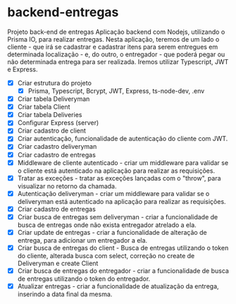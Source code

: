 # backend-entregas
Projeto back-end de entregas
Aplicação backend com Nodejs, utilizando o Prisma IO, para realizar entregas. Nesta aplicação, teremos de um lado o cliente - que irá se cadastrar e cadastrar itens para serem entregues em determinada localização - e, do outro, o entregador - que poderá pegar ou não determinada entrega para ser realizada. Iremos utilizar Typescript, JWT e Express.

- [x]  Criar estrutura do projeto
    - [x]  Prisma, Typescript, Bcrypt, JWT, Express, ts-node-dev, .env
- [x]  Criar tabela Deliveryman
- [x]  Criar tabela Client
- [x]  Criar tabela Deliveries
- [x]  Configurar Express (server)
- [x]  Criar cadastro de client
- [x]  Criar autenticação, funcionalidade de autenticação do cliente com JWT.
- [x]  Criar cadastro deliveryman
- [x]  Criar cadastro de entregas
- [x]  Middleware de cliente autenticado - criar um middleware para validar se o cliente está autenticado na aplicação para realizar as requisições.
- [x]  Tratar as exceções - tratar as exceções lançadas com o "throw", para visualizar no retorno da chamada.
- [x]  Autenticação deliveryman - criar um middleware para validar se o deliveryman está autenticado na aplicação para realizar as requisições.
- [x]  Criar cadastro de entregas
- [x]  Criar busca de entregas sem deliveryman - criar a funcionalidade de busca de entregas onde não exista entregador atrelado a ela.
- [x]  Criar update de entregas - criar a funcionalidade de alteração de entrega, para adicionar um entregador a ela.
- [x]  Criar busca de entregas do client - Busca de entregas utilizando o token do cliente, alterada busca com select, correção no create de Deliveryman e create Client
- [x]  Criar busca de entregas do entregador - criar a funcionalidade de busca de entregas utilizando o token do entregador.
- [x]  Atualizar entregas - criar a funcionalidade de atualização da entrega, inserindo a data final da mesma.
